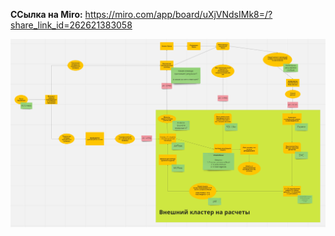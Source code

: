 **ССылка на Miro:** https://miro.com/app/board/uXjVNdsIMk8=/?share_link_id=262621383058

![Alt text](decomposition.png)